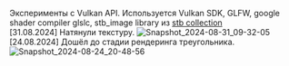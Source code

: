 Эксперименты с Vulkan API.
Используется Vulkan SDK, GLFW, google shader compiler glslc, stb_image library из [stb collection](https://github.com/nothings/stb)\
[31.08.2024]
Натянули текстуру.
![Snapshot_2024-08-31_09-32-05](https://github.com/user-attachments/assets/ed566fbb-c537-43c8-8d07-6930669682d0)
[24.08.2024]
Дошёл до стадии рендеринга треугольника.
![Snapshot_2024-08-24_20-48-56](https://github.com/user-attachments/assets/38bb092f-579e-42d2-b54d-332ac8ff6d8a)
